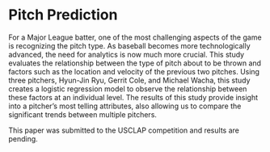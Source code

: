 # Pitch Prediction

For a Major League batter, one of the most challenging aspects of the game is recognizing the pitch type. As baseball becomes more technologically advanced, the need for analytics is now much more crucial. This study evaluates the relationship between the type of pitch about to be thrown and factors such as the location and velocity of the previous two pitches. Using three pitchers, Hyun-Jin Ryu, Gerrit Cole, and Michael Wacha, this study creates a logistic regression model to observe the relationship between these factors at an individual level. The results of this study provide insight into a pitcher’s most telling attributes, also allowing us to compare the significant trends between multiple pitchers. 

This paper was submitted to the USCLAP competition and results are pending.
